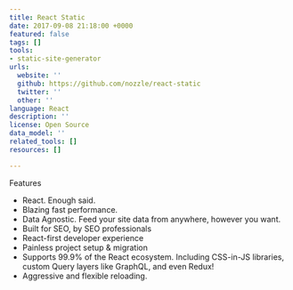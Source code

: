 ```yaml
---
title: React Static
date: 2017-09-08 21:18:00 +0000
featured: false
tags: []
tools:
- static-site-generator
urls:
  website: ''
  github: https://github.com/nozzle/react-static
  twitter: ''
  other: ''
language: React
description: ''
license: Open Source
data_model: ''
related_tools: []
resources: []

---
```

Features

- React. Enough said.
- Blazing fast performance.
- Data Agnostic. Feed your site data from anywhere, however you want.
- Built for SEO, by SEO professionals
- React-first developer experience
- Painless project setup & migration
- Supports 99.9% of the React ecosystem. Including CSS-in-JS libraries, custom Query layers like GraphQL, and even Redux!
- Aggressive and flexible reloading.
